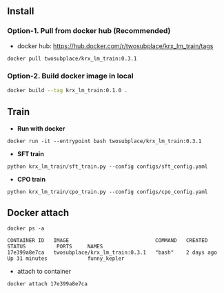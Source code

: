 ## Install 
### Option-1. Pull from docker hub (Recommended)
- docker hub: https://hub.docker.com/r/twosubplace/krx_lm_train/tags
```sh
docker pull twosubplace/krx_lm_train:0.3.1
```

### Option-2. Build docker image in local
```sh
docker build --tag krx_lm_train:0.1.0 .
```

## Train

- **Run with docker**
```
docker run -it --entrypoint bash twosubplace/krx_lm_train:0.3.1
```

- **SFT train**
```
python krx_lm_train/sft_train.py --config configs/sft_config.yaml
```

- **CPO train**
```
python krx_lm_train/cpo_train.py --config configs/cpo_config.yaml
```


## Docker attach

```
docker ps -a

CONTAINER ID   IMAGE                            COMMAND   CREATED      STATUS          PORTS     NAMES
17e399a8e7ca   twosubplace/krx_lm_train:0.3.1   "bash"    2 days ago   Up 31 minutes             funny_kepler
```

- attach to container
```
docker attach 17e399a8e7ca
```
